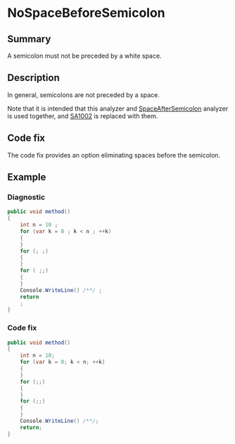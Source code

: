 # NoSpaceBeforeSemicolon

## Summary

A semicolon must not be preceded by a white space.

## Description

In general, semicolons are not preceded by a space.

Note that it is intended that this analyzer and
[SpaceAfterSemicolon](../SpaceAfterSemicolon.md)
analyzer is used together, and
[SA1002](https://github.com/DotNetAnalyzers/StyleCopAnalyzers/blob/master/documentation/SA1002.md)
 is replaced with them.

## Code fix

The code fix provides an option eliminating spaces before the semicolon.

## Example

### Diagnostic

```csharp
public void method()
{
    int n = 10 ;
    for (var k = 0 ; k < n ; ++k)
    {
    }
    for (; ;)
    {
    }
    for ( ;;)
    {
    }
    Console.WriteLine() /**/ ;
    return
    ;
}
```

### Code fix

```csharp
public void method()
{
    int n = 10;
    for (var k = 0; k < n; ++k)
    {
    }
    for (;;)
    {
    }
    for (;;)
    {
    }
    Console.WriteLine() /**/;
    return;
}
```
